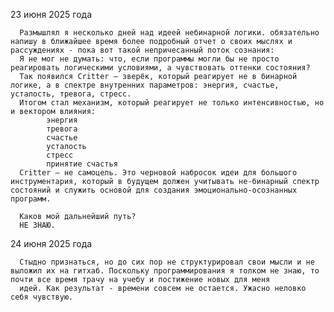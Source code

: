 23 июня 2025 года

      Размышлял я несколько дней над идеей небинарной логики. обязательно напишу в ближайшее время более подробный отчет о своих мыслях и рассуждениях - пока вот такой непричесанный поток сознания:
      Я не мог не думать: что, если программы могли бы не просто реагировать логическими условиями, а чувствовать оттенки состояния? 
      Так появился Critter — зверёк, который реагирует не в бинарной логике, а в спектре внутренних параметров: энергия, счастье, усталость, тревога, стресс.
      Итогом стал механизм, который реагирует не только интенсивностью, но и вектором влияния:
            энергия
            тревога
            счастье
            усталость
            стресс
            принятие счастья
      Critter — не самоцель. Это черновой набросок идеи для большого инструментария, который в будущем должен учитывать не-бинарный спектр состояний и служить основой для создания эмоционально-осознанных           программ.

      Каков мой дальнейший путь?
      НЕ ЗНАЮ.

24 июня 2025 года

      Стыдно признаться, но до сих пор не структурировал свои мысли и не выложил их на гитхаб. Поскольку программирования я толком не знаю, то почти все время трачу на учебу и постижение новых для меня 
      идей. Как результат - времени совсем не остается. Ужасно неловко себя чувствую.
